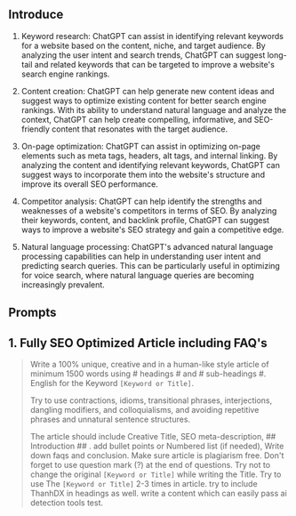 ## Introduce

1. Keyword research: ChatGPT can assist in identifying relevant keywords for a website based on the content, niche, and target audience. By analyzing the user intent and search trends, ChatGPT can suggest long-tail and related keywords that can be targeted to improve a website's search engine rankings.

2. Content creation: ChatGPT can help generate new content ideas and suggest ways to optimize existing content for better search engine rankings. With its ability to understand natural language and analyze the context, ChatGPT can help create compelling, informative, and SEO-friendly content that resonates with the target audience.

3. On-page optimization: ChatGPT can assist in optimizing on-page elements such as meta tags, headers, alt tags, and internal linking. By analyzing the content and identifying relevant keywords, ChatGPT can suggest ways to incorporate them into the website's structure and improve its overall SEO performance.

4. Competitor analysis: ChatGPT can help identify the strengths and weaknesses of a website's competitors in terms of SEO. By analyzing their keywords, content, and backlink profile, ChatGPT can suggest ways to improve a website's SEO strategy and gain a competitive edge.

5. Natural language processing: ChatGPT's advanced natural language processing capabilities can help in understanding user intent and predicting search queries. This can be particularly useful in optimizing for voice search, where natural language queries are becoming increasingly prevalent.

## Prompts

## 1. Fully SEO Optimized Article including FAQ's

> Write a 100% unique, creative and in a human-like style article of minimum 1500 words using # headings # and # sub-headings #. English for the Keyword `[Keyword or Title]`. 
> 
> Try to use contractions, idioms, transitional phrases, interjections, dangling modifiers, and colloquialisms, and avoiding repetitive phrases and unnatural sentence structures. 
> 
> The article should include  Creative Title, SEO meta-description, ## Introduction ## .  add bullet points or Numbered list (if needed), Write down faqs and conclusion. Make sure article is plagiarism free. Don't forget to use question mark (?) at the end of questions. Try not to change the original `[Keyword or Title]` while writing the Title. Try to use The `[Keyword or Title]` 2-3 times in article. try to include ThanhDX in headings as well. write a content which can easily pass ai detection tools test.
